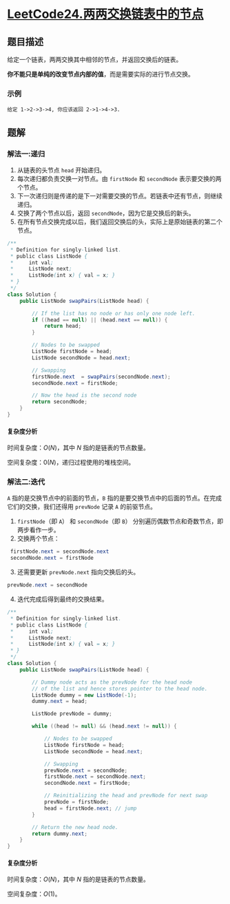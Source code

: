 # [LeetCode24.两两交换链表中的节点](https://leetcode-cn.com/problems/swap-nodes-in-pairs/)
## 题目描述
给定一个链表，两两交换其中相邻的节点，并返回交换后的链表。

**你不能只是单纯的改变节点内部的值**，而是需要实际的进行节点交换。
### 示例
```
给定 1->2->3->4, 你应该返回 2->1->4->3.
```
## 题解
### 解法一:递归
1. 从链表的头节点 `head` 开始递归。
2. 每次递归都负责交换一对节点。由 `firstNode` 和 `secondNode` 表示要交换的两个节点。
3. 下一次递归则是传递的是下一对需要交换的节点。若链表中还有节点，则继续递归。
4. 交换了两个节点以后，返回 `secondNode`，因为它是交换后的新头。
5. 在所有节点交换完成以后，我们返回交换后的头，实际上是原始链表的第二个节点。

```java
/**
 * Definition for singly-linked list.
 * public class ListNode {
 *     int val;
 *     ListNode next;
 *     ListNode(int x) { val = x; }
 * }
 */
class Solution {
    public ListNode swapPairs(ListNode head) {

        // If the list has no node or has only one node left.
        if ((head == null) || (head.next == null)) {
            return head;
        }

        // Nodes to be swapped
        ListNode firstNode = head;
        ListNode secondNode = head.next;

        // Swapping
        firstNode.next  = swapPairs(secondNode.next);
        secondNode.next = firstNode;

        // Now the head is the second node
        return secondNode;
    }
}
```
#### 复杂度分析

时间复杂度：$O(N)$，其中 $N$ 指的是链表的节点数量。

空间复杂度：$0(N)$，递归过程使用的堆栈空间。

### 解法二:迭代
`A` 指的是交换节点中的前面的节点，`B` 指的是要交换节点中的后面的节点。在完成它们的交换，我们还得用 `prevNode` 记录 `A` 的前驱节点。
1. `firstNode`（即 `A`） 和 `secondNode`（即 `B`） 分别遍历偶数节点和奇数节点，即两步看作一步。
2. 交换两个节点：
```java
 firstNode.next = secondNode.next
 secondNode.next = firstNode
```
3. 还需要更新 `prevNode.next` 指向交换后的头。
```java
prevNode.next = secondNode
```
4. 迭代完成后得到最终的交换结果。

```java
/**
 * Definition for singly-linked list.
 * public class ListNode {
 *     int val;
 *     ListNode next;
 *     ListNode(int x) { val = x; }
 * }
 */
class Solution {
    public ListNode swapPairs(ListNode head) {

        // Dummy node acts as the prevNode for the head node
        // of the list and hence stores pointer to the head node.
        ListNode dummy = new ListNode(-1);
        dummy.next = head;

        ListNode prevNode = dummy;

        while ((head != null) && (head.next != null)) {

            // Nodes to be swapped
            ListNode firstNode = head;
            ListNode secondNode = head.next;

            // Swapping
            prevNode.next = secondNode;
            firstNode.next = secondNode.next;
            secondNode.next = firstNode;

            // Reinitializing the head and prevNode for next swap
            prevNode = firstNode;
            head = firstNode.next; // jump
        }

        // Return the new head node.
        return dummy.next;
    }
}
```
#### 复杂度分析

时间复杂度：$O(N)$，其中 $N$ 指的是链表的节点数量。

空间复杂度：$O(1)$。

